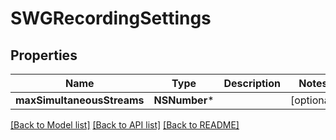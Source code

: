 # SWGRecordingSettings

## Properties
Name | Type | Description | Notes
------------ | ------------- | ------------- | -------------
**maxSimultaneousStreams** | **NSNumber*** |  | [optional] 

[[Back to Model list]](../README.md#documentation-for-models) [[Back to API list]](../README.md#documentation-for-api-endpoints) [[Back to README]](../README.md)



